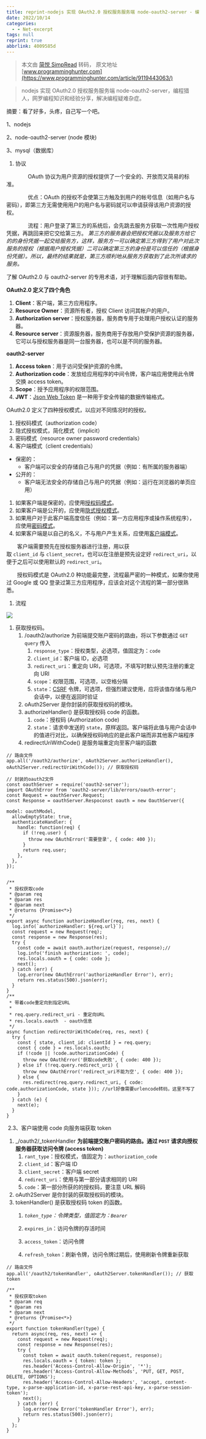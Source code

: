 ```yaml
---
title: reprint-nodejs 实现 OAuth2.0 授权服务服务端 node-oauth2-server - 编程猎人
date: 2022/10/14
categories:
  - - Net-excerpt
tags: null
reprint: true
abbrlink: 4009585d
---
```




> 本文由 [简悦 SimpRead](http://ksria.com/simpread/) 转码， 原文地址 [www.programminghunter.com](https://www.programminghunter.com/article/9119443063/)

> nodejs 实现 OAuth2.0 授权服务服务端 node-oauth2-server，编程猎人，网罗编程知识和经验分享，解决编程疑难杂症。

摘要：看了好多，头疼，自己写一个吧。

1、nodejs

2、node-oauth2-server (node 模块)

3、mysql（数据库）

1.  协议

　　　　OAuth 协议为用户资源的授权提供了一个安全的、开放而又简易的标准。

　　　　优点：OAuth 的授权不会使第三方触及到用户的帐号信息（如用户名与密码），即第三方无需使用用户的用户名与密码就可以申请获得该用户资源的授权。

　　　　流程：用户登录了第三方的系统后，会先跳去服务方获取一次性用户授权凭据，再跳回来把它交给第三方。 _第三方的服务器会把授权凭据以及服务方给它的的身份凭据一起交给服务方，这样，服务方一可以确定第三方得到了用户对此次服务的授权（根据用户授权凭据）二可以确定第三方的身份是可以信任的（根据身份凭据）。所以，最终的结果就是，第三方顺利地从服务方获取到了此次所请求的服务。_

了解 OAuth2.0 与 oauth2-server 的专用术语，对于理解后面内容很有帮助。

**OAuth2.0 定义了四个角色**

1.  **Client**：客户端，第三方应用程序。
2.  **Resource Owner**：资源所有者，授权 Client 访问其帐户的用户。
3.  **Authorization server**：授权服务器，服务商专用于处理用户授权认证的服务器。
4.  **Resource server**：资源服务器，服务商用于存放用户受保护资源的服务器，它可以与授权服务器是同一台服务器，也可以是不同的服务器。

**oauth2-server**

1.  **Access token**：用于访问受保护资源的令牌。
2.  **Authorization code**：发放给应用程序的中间令牌，客户端应用使用此令牌交换 access token。
3.  **Scope**：授予应用程序的权限范围。
4.  **JWT**：[Json Web Token](https://tools.ietf.org/html/rfc7519) 是一种用于安全传输的数据传输格式。　　

OAuth2.0 定义了四种授权模式，以应对不同情况时的授权。

1.  授权码模式（authorization code）
2.  隐式授权模式，简化模式（implicit）
3.  密码模式（resource owner password credentials）
4.  客户端模式（client credentials）

*   保密的：
    *   客户端可以安全的存储自己与用户的凭据（例如：有所属的服务器端）
*   公开的：
    *   客户端无法安全的存储自己与用户的凭据（例如：运行在浏览器的单页应用）

1.  如果客户端是保密的，应使用[授权码模式](https://www.cnblogs.com/mafei99/p/10308696.html#%E6%8E%88%E6%9D%83%E7%A0%81%E6%A8%A1%E5%BC%8F)。
2.  如果客户端是公开的，应使用[隐式授权模式](https://www.cnblogs.com/mafei99/p/10308696.html#%E9%9A%90%E5%BC%8F%E6%8E%88%E6%9D%83%E6%A8%A1%E5%BC%8F)。
3.  如果用户对于此客户端高度信任（例如：第一方应用程序或操作系统程序），应使用[密码模式](https://www.cnblogs.com/mafei99/p/10308696.html#%E5%AF%86%E7%A0%81%E6%A8%A1%E5%BC%8F)。
4.  如果客户端是以自己的名义，不与用户产生关系，应使用[客户端模式](https://www.cnblogs.com/mafei99/p/10308696.html#%E5%AE%A2%E6%88%B7%E7%AB%AF%E6%A8%A1%E5%BC%8F)。

　　客户端需要预先在授权服务器进行注册，用以获取 `client_id` 与 `client_secret`，也可以在注册是预先设定好 `redirect_uri`，以便于之后可以使用默认的 `redirect_uri`。

　　授权码模式是 OAuth2.0 种功能最完整，流程最严密的一种模式，如果你使用过 Google 或 QQ 登录过第三方应用程序，应该会对这个流程的第一部分很熟悉。

1.  流程

![](https://www.programminghunter.com/images/403/af/af036ebcc43d7935b5c9ac9959c935fb.png)

1.  获取授权码。
    1.  /oauth2/authorize 为前端提交账户密码的路由，将以下参数通过 `GET query` 传入　
        1.  `response_type`：授权类型，必选项，值固定为：`code` 
        2.  `client_id`：客户端 ID，必选项　　
        3.  `redirect_uri`：重定向 URI，可选项，不填写时默认预先注册的重定向 URI　　
        4.  `scope`：权限范围，可选项，以空格分隔　　
        5.  `state`：[CSRF](https://zh.wikipedia.org/wiki/%E8%B7%A8%E7%AB%99%E8%AF%B7%E6%B1%82%E4%BC%AA%E9%80%A0) 令牌，可选项，但强烈建议使用，应将该值存储与用户会话中，以便在返回时验证　　
    2.  oAuth2Server 是你封装的获取授权码的模块。　　
    3.  authorizeHandler() 是获取授权码 code 的函数。
        1.  `code`：授权码 (Authorization code)　　
        2.  `state`：请求中发送的 `state`，原样返回。客户端将此值与用户会话中的值进行对比，以确保授权码响应的是此客户端而非其他客户端程序　　
    4.  redirectUriWithCode() 是服务端重定向至客户端的函数　　

```
// 路由文件
app.all('/oauth2/authorize', oAuth2Server.authorizeHandler(), oAuth2Server.redirectUriWithCode()); // 获取授权码
```

```
// 封装的oauth2文件
const oauthServer = require('oauth2-server');
import OAuthError from 'oauth2-server/lib/errors/oauth-error';
const Request = oauthServer.Request;
const Response = oauthServer.Respoconst oauth = new OauthServer({
```

```
model: oauthModel,
  allowEmptyState: true,
  authenticateHandler: {
    handle: function(req) {
      if (!req.user) {
        throw new OAuthError('需要登录', { code: 400 });
      }
      return req.user;
    },
  },
});


/**
 * 授权获取code
 * @param req
 * @param res
 * @param next
 * @returns {Promise<*>}
 */
export async function authorizeHandler(req, res, next) {
  log.info(`authorizeHandler: ${req.url}`);
  const request = new Request(req);
  const response = new Response(res);
  try {
    const code = await oauth.authorize(request, response);//
    log.info('finish authorization: ', code);
    res.locals.oauth = { code: code };
    next();
  } catch (err) {
    log.error(new OAuthError('authorizeHandler Error'), err);
    return res.status(500).json(err);
  }
}
/**
 * 带着code重定向到指定URL
 *
 * req.query.redirect_uri - 重定向URL
 * res.locals.oauth  - oauth信息
 */
async function redirectUriWithCode(req, res, next) {
  try {
    const { state, client_id: clientId } = req.query;
    const { code } = res.locals.oauth;
    if (!code || !code.authorizationCode) {
      throw new OAuthError('获取code失败', { code: 400 });
    } else if (!req.query.redirect_uri) {
      throw new OAuthError('redirect_uri不能为空', { code: 400 });
    } else {
      res.redirect(req.query.redirect_uri, { code: code.authorizationCode, state })); //url好像需要urlencode转码，这里不写了
    }
  } catch (e) {
    next(e);
  }
}
```

 2.3、客户端使用 code 向服务端获取 token

1.  _/oauth2/_tokenHandler __为前端提交账户密码的路由。通过 `POST` 请求向授权服务器获取访问令牌 (access token)__
    1.  `rant_type`：授权模式，值固定为：`authorization_code` 
    2.  `client_id`：客户端 ID　　
    3.  `client_secret`：客户端 secret　　
    4.  `redirect_uri`：使用与第一部分请求相同的 URI　　
    5.  `code`：第一部分所获的的授权码，要注意 URL 解码　　
2.  oAuth2Server 是你封装的获取授权码的模块。
3.  tokenHandler() 是获取授权码 token 的函数。
    1.  _`token_type`：令牌类型，值固定为：`Bearer`_ 
    2.  `expires_in`：访问令牌的存活时间
        
    3.  `access_token`：访问令牌
        
    4.  `refresh_token`：刷新令牌，访问令牌过期后，使用刷新令牌重新获取
        

```
// 路由文件
app.all('/oauth2/tokenHandler', oAuth2Server.tokenHandler()); // 获取token
```

```
/**
 * 授权获取token
 * @param req
 * @param res
 * @param next
 * @returns {Promise<*>}
 */
export function tokenHandler(type) {
  return async(req, res, next) => {
    const request = new Request(req);
    const response = new Response(res);
    try {
      const token = await oauth.token(request, response);
      res.locals.oauth = { token: token };
      res.header('Access-Control-Allow-Origin', '*');
      res.header('Access-Control-Allow-Methods', 'PUT, GET, POST, DELETE, OPTIONS');
      res.header('Access-Control-Allow-Headers', 'accept, content-type, x-parse-application-id, x-parse-rest-api-key, x-parse-session-token');
      next();
    } catch (err) {
      log.error(new Error('tokenHandler Error'), err);
      return res.status(500).json(err);
    }
  };
}
```